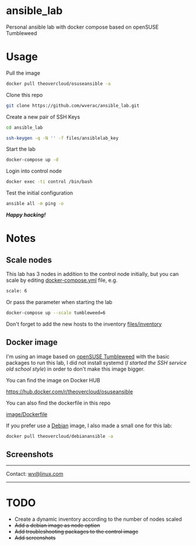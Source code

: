 # ansible_lab
Personal ansible lab with docker compose based on openSUSE Tumbleweed

# Usage
Pull the image
```bash
docker pull theovercloud/osuseansible -a
```
Clone this repo
```bash
git clone https://github.com/wverac/ansible_lab.git
```
Create a new pair of SSH Keys
```bash
cd ansible_lab
```
```bash
ssh-keygen -q -N '' -f files/ansiblelab_key
```
Start the lab
```bash
docker-compose up -d
```
Login into control node
```bash
docker exec -ti control /bin/bash
```
Test the initial configuration
```bash
ansible all -m ping -o
```
***Happy hacking!***

# Notes
## Scale nodes
This lab has 3 nodes in addition to the control node initially, but you can scale by editing [docker-compose.yml](docker-compose.yml) file, e.g.
```bash
scale: 6
```
Or pass the parameter when starting the lab
```bash
docker-compose up --scale tumbleweed=6
```
Don't forget to add the new hosts to the inventory 
[files/inventory](files/inventory) 

## Docker image

I'm using an image based on [openSUSE Tumbleweed](https://get.opensuse.org/tumbleweed/) with the basic packages to run this lab, I did not install systemd (*I started the SSH service old school style*) in order to don't make this image bigger.

You can find the image on Docker HUB

https://hub.docker.com/r/theovercloud/osuseansible

You can also find the dockerfile in this repo

[image/Dockerfile](image/Dockerfile)

If you prefer use a [Debian](https://www.debian.org/) image, I also made a small one for this lab:  

```bash
docker pull theovercloud/debianansible -a
```

## Screenshots

---

Contact:
[wv@linux.com](mailto:wv[NOSPAM]linux.com)

---

# TODO
- Create a dynamic inventory according to the number of nodes scaled
- ~~Add a debian image as node option~~
- ~~Add troubleshooting packages to the control image~~ 
- ~~Add screenshots~~
